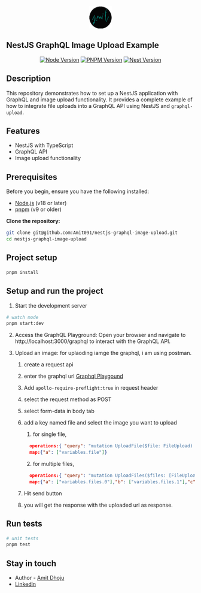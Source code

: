 <p align="center">
  <a href="https://github.com/Amit091" target="blank"><img src="logo.svg" width="60" alt="My github" /></a>
</p>

## NestJS GraphQL Image Upload Example

<p align="center">
<a href="https://nodejs.org/" target="_blank"><img src="https://img.shields.io/badge/node-v18.20.4-green" alt="Node Version" /></a>
<a href="https://pnpm.io/" target="_blank"><img src="https://img.shields.io/badge/pnpm-v9.5.0-yellow" alt="PNPM Version" /></a>
<a href="https://nestjs.com/" target="_blank"><img src="https://img.shields.io/badge/nest-v10.4.5-red" alt="Nest Version" /></a>
</p>

## Description

This repository demonstrates how to set up a NestJS application with GraphQL and image upload functionality. It provides a complete example of how to integrate file uploads into a GraphQL API using NestJS and `graphql-upload`.

## Features

- NestJS with TypeScript
- GraphQL API
- Image upload functionality

## Prerequisites

Before you begin, ensure you have the following installed:

- [Node.js](https://nodejs.org/) (v18 or later)
- [pnpm](https://pnpm.io/) (v9 or older)

**Clone the repository:**

```zsh
git clone git@github.com:Amit091/nestjs-graphql-image-upload.git
cd nestjs-graphql-image-upload
```

## Project setup

```zsh
pnpm install
```

## Setup and run the project

1. Start the development server

```zsh
# watch mode
pnpm start:dev
```

2. Access the GraphQL Playground:
   Open your browser and navigate to http://localhost:3000/graphql to interact with the GraphQL API.

3. Upload an image:
   for uplaoding iamge the graphql, i am using postman.

   1. create a request api
   2. enter the graphql url [Graphql Playgound](http://localhost:3000/graphql)
   3. Add `apollo-require-preflight:true` in request header
   4. select the request method as POST
   5. select form-data in body tab
   6. add a key named file and select the image you want to upload

      1. for single file,

      ```json
        operations:{ "query": "mutation UploadFile($file: FileUpload) { uploadFile(uploadFile: $file)}","variables": { "file": null }}
        map:{"a": ["variables.file"]}
      ```

      2. for multiple files,

      ```json
        operations:{ "query": "mutation UploadFiles($files: [FileUpload]) { uploadFiles(uploadFiles: $files)}","variables": { "files": [null,null,null] }}
        map:{"a": ["variables.files.0"],"b": ["variables.files.1"],"c": ["variables.files.2"]}
      ```

   7. Hit send button
   8. you will get the response with the uploaded url as response.

## Run tests

```zsh
# unit tests
pnpm test
```

## Stay in touch

- Author - [Amit Dhoju](https://www.facebook.com/amitmaxdhoju)
- [Linkedin](https://www.linkedin.com/in/amitdhoju/)
